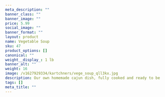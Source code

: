 ```yaml
---
meta_description: ""
banner_class: ""
banner_image: ""
price: 5.99
social_image: ""
banner_format: ""
layout: product
name: Vegetable Soup
sku: 47
product_options: []
canonical: ""
weight__display_: 1 lb
banner_alt: ""
weight: 16
image: /v1627929334/kartchners/vege_soup_qll3kx.jpg
description: Our own homemade cajun dish, fully cooked and ready to be boiled and served.
tags: []
meta_title: ""
---
```

